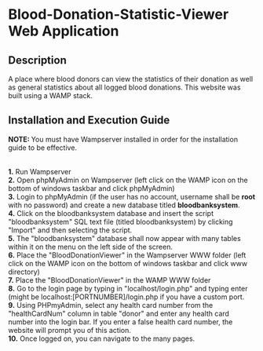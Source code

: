 <h1> Blood-Donation-Statistic-Viewer Web Application </h1>

<h2> Description </h2> 
A place where blood donors can view the statistics of their donation as well as general statistics about all logged blood donations. This website was built using a WAMP stack.

<h2> Installation and Execution Guide </h2>
</div> <b> NOTE: </b> You must have Wampserver installed in order for the installation guide to be effective. </div>
<h6></h6>
<div> <b> 1.</b> Run Wampserver </div>

<div> <b> 2.</b> Open phpMyAdmin on Wampserver (left click on the WAMP icon on the bottom of windows taskbar and click phpMyAdmin) </div>
<div> <b> 3.</b> Login to phpMyAdmin (if the user has no account, username shall be <b>root</b> with no password) and create a new database titled <b>bloodbanksystem</b>. </div>
<div> <b> 4.</b> Click on the bloodbanksystem database and insert the script "bloodbanksystem" SQL text file (titled bloodbanksystem) by clicking "Import" and then selecting the script. </div>
<div> <b> 5.</b> The "bloodbanksystem" database shall now appear with many tables within it on the menu on the left side of the screen. </div>
<div> <b> 6.</b> Place the "BloodDonationViewer" in the Wampserver WWW folder (left click on the WAMP icon on the bottom of windows taskbar and click www directory) </div>
<div> <b> 7.</b> Place the "BloodDonationViewer" in the WAMP WWW folder </div>
<div> <b> 8.</b> Go to the login page by typing in "localhost/login.php" and typing enter (might be localhost:[PORTNUMBER]/login.php if you have a custom port. </div>
<div> <b> 9.</b> Using PHPmyAdmin, select any health card number from the "healthCardNum" column in table "donor" and enter any health card number into the login bar. If you enter a false health card number, the website will prompt you of this action. </div>
<div> <b> 10.</b> Once logged on, you can navigate to the many pages. </div>


